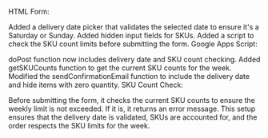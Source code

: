 HTML Form:

Added a delivery date picker that validates the selected date to ensure it's a Saturday or Sunday.
Added hidden input fields for SKUs.
Added a script to check the SKU count limits before submitting the form.
Google Apps Script:

doPost function now includes delivery date and SKU count checking.
Added getSKUCounts function to get the current SKU counts for the week.
Modified the sendConfirmationEmail function to include the delivery date and hide items with zero quantity.
SKU Count Check:

Before submitting the form, it checks the current SKU counts to ensure the weekly limit is not exceeded. If it is, it returns an error message.
This setup ensures that the delivery date is validated, SKUs are accounted for, and the order respects the SKU limits for the week.
